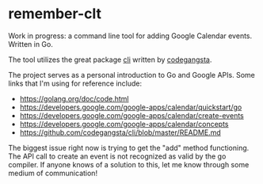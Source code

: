 # remember-clt

Work in progress: a command line tool for adding Google Calendar events. Written in Go. 

The tool utilizes the great package [cli](https://github.com/codegangsta/cli) written by [codegangsta](https://github.com/codegangsta).

The project serves as a personal introduction to Go and Google APIs. Some links that I'm using for reference include:

+ https://golang.org/doc/code.html
+ https://developers.google.com/google-apps/calendar/quickstart/go
+ https://developers.google.com/google-apps/calendar/create-events
+ https://developers.google.com/google-apps/calendar/concepts
+ https://github.com/codegangsta/cli/blob/master/README.md

The biggest issue right now is trying to get the "add" method functioning. The API call to create an event is not recognized as valid by the go compiler. If anyone knows of a solution to this, let me know through some medium of communication!

